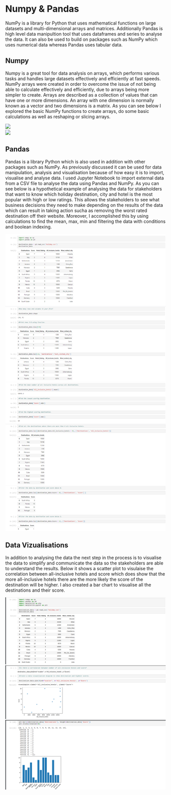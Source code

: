 # Numpy & Pandas
NumPy is a library for Python that uses mathematical functions on large datasets and multi-dimensional arrays and matrices. Additionally Pandas is high level data manipultion tool that uses dataframes and series to analyse the data. It can also be used to build on packages such as NumPy which uses numerical data whereas Pandas uses tabular data.

## Numpy

Numpy is a great tool for data analysis on arrays, which performs various tasks and handles large datasets effectively and efficiently at fast speeds. NumPy arrays were created in order to overcome the issue of not being able to calculate effectively and efficiently, due to arrays being more simpler to create. Arrays are described as a collection of values that can have one or more dimensions. An array with one dimension is normally known as a vector and two dimensions is a matrix. As you can see below I explored the basic NumPy functions to create arrays, do some basic calculations as well as reshaping or slicing arrays.


![](https://github.com/angongcelenica/numpy-techtalent/blob/main/numpy_images/numpy1.png)  
![](https://github.com/angongcelenica/numpy-techtalent/blob/main/numpy_images/numpy2.png)

## Pandas

Pandas is a library Python which is also used in addition with other packages such as NumPy. As previously discussed it can be used for data manipulation, analysis and visualisation because of how easy it is to import, visualise and analyse data. I used Jupyter Notebook to import external data from a CSV file to analyse the data using Pandas and NumPy. As you can see below is a hypothetical example of analysing the data for stakeholders that want to know which holiday destination, city and hotel is the most popular with high or low ratings. This allows the stakeholders to see what business decisions they need to make depending on the results of the data which can result in taking action sucha as removing the worst rated destination off their website. Moreover, I accomplished this by using calculations to find the mean, max, min and filtering the data with conditions and boolean indexing.

![](https://github.com/angongcelenica/NumPy-Pandas/blob/main/numpy_images/pandascsv1.png)
![](https://github.com/angongcelenica/NumPy-Pandas/blob/main/numpy_images/pandascsv2.png)
![](https://github.com/angongcelenica/NumPy-Pandas/blob/main/numpy_images/pandascsv3.png)
![](https://github.com/angongcelenica/NumPy-Pandas/blob/main/numpy_images/pandascsv4.png)
![](https://github.com/angongcelenica/NumPy-Pandas/blob/main/numpy_images/pandascsv5.png)

## Data Vizualisations

In addition to analysing the data the next step in the process is to visualise the data to simplify and communicate the data so the stakeholders are able to understand the results. Below it shows a scatter plot to visulaise the correlation between all-inclusive hotels and score which does show that the more all-inclusive hotels there are the more likely the score of the destination will be higher. I also created a bar chart to visualise all the destinations and their score.

![](https://github.com/angongcelenica/NumPy-Pandas/blob/main/numpy_images/pandaviz1.png)
![](https://github.com/angongcelenica/NumPy-Pandas/blob/main/numpy_images/pandaviz2.png)
![](https://github.com/angongcelenica/NumPy-Pandas/blob/main/numpy_images/pandaviz3.png)
